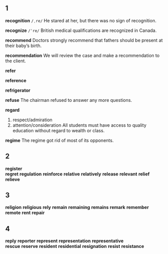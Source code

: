 ## 1
**recognition** 
`/ˌre/`
He stared at her, but there was no sign of recognition.

**recognize** 
`/ˈre/`
British medical qualifications are recognized in Canada.

**recommend** 
Doctors strongly recommend that fathers should be present at their baby’s birth.

**recommendation** 
We will review the case and make a recommendation to the client.

**refer** 

**reference** 

**refrigerator** 

**refuse** 
The chairman refused to answer any more questions.

**regard** 
1. respect/admiration
2. attention/consideration
All students must have access to quality education without regard to wealth or class.

**regime** 
The regime got rid of most of its opponents.

## 2
**register**  
**regret** 
**regulation** 
**reinforce** 
**relative** 
**relatively** 
**release** 
**relevant** 
**relief** 
**relieve** 

## 3
**religion** 
**religious** 
**rely** 
**remain** 
**remaining** 
**remains** 
**remark** 
**remember** 
**remote** 
**rent** 
**repair** 

## 4
**reply** 
**reporter** 
**represent** 
**representation** 
**representative**  
**rescue** 
**reserve** 
**resident** 
**residential** 
**resignation** 
**resist** 
**resistance** 